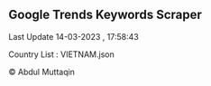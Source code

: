 

## Google Trends Keywords Scraper 
 
Last Update 14-03-2023 , 17:58:43

Country List :
VIETNAM.json



© Abdul Muttaqin 
